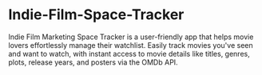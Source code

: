 # Indie-Film-Space-Tracker
Indie Film Marketing Space Tracker is a user-friendly app that helps movie lovers effortlessly manage their watchlist. Easily track movies you've seen and want to watch, with instant access to movie details like titles, genres, plots, release years, and posters via the OMDb API.
